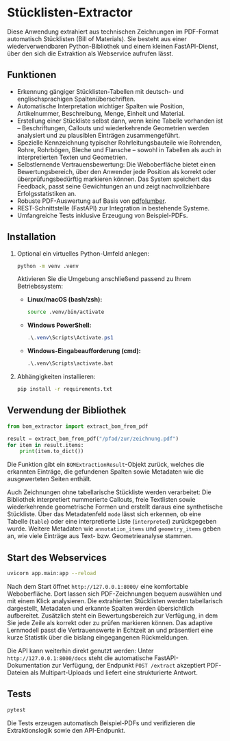 # Stücklisten-Extractor

Diese Anwendung extrahiert aus technischen Zeichnungen im PDF-Format automatisch Stücklisten (Bill of Materials).
Sie besteht aus einer wiederverwendbaren Python-Bibliothek und einem kleinen FastAPI-Dienst, über den sich die
Extraktion als Webservice aufrufen lässt.

## Funktionen

- Erkennung gängiger Stücklisten-Tabellen mit deutsch- und englischsprachigen Spaltenüberschriften.
- Automatische Interpretation wichtiger Spalten wie Position, Artikelnummer, Beschreibung, Menge, Einheit und Material.
- Erstellung einer Stückliste selbst dann, wenn keine Tabelle vorhanden ist – Beschriftungen, Callouts und wiederkehrende
  Geometrien werden analysiert und zu plausiblen Einträgen zusammengeführt.
- Spezielle Kennzeichnung typischer Rohrleitungsbauteile wie Rohrenden, Rohre, Rohrbögen, Bleche und Flansche – sowohl in
  Tabellen als auch in interpretierten Texten und Geometrien.
- Selbstlernende Vertrauensbewertung: Die Weboberfläche bietet einen Bewertungsbereich, über den Anwender jede Position als
  korrekt oder überprüfungsbedürftig markieren können. Das System speichert das Feedback, passt seine Gewichtungen an und
  zeigt nachvollziehbare Erfolgsstatistiken an.
- Robuste PDF-Auswertung auf Basis von [pdfplumber](https://github.com/jsvine/pdfplumber).
- REST-Schnittstelle (FastAPI) zur Integration in bestehende Systeme.
- Umfangreiche Tests inklusive Erzeugung von Beispiel-PDFs.

## Installation

1. Optional ein virtuelles Python-Umfeld anlegen:

   ```bash
   python -m venv .venv
   ```

   Aktivieren Sie die Umgebung anschließend passend zu Ihrem Betriebssystem:

   - **Linux/macOS (bash/zsh):**

     ```bash
     source .venv/bin/activate
     ```

   - **Windows PowerShell:**

     ```powershell
     .\.venv\Scripts\Activate.ps1
     ```

   - **Windows-Eingabeaufforderung (cmd):**

     ```bat
     .\.venv\Scripts\activate.bat
     ```

2. Abhängigkeiten installieren:

   ```bash
   pip install -r requirements.txt
   ```

## Verwendung der Bibliothek

```python
from bom_extractor import extract_bom_from_pdf

result = extract_bom_from_pdf("/pfad/zur/zeichnung.pdf")
for item in result.items:
    print(item.to_dict())
```

Die Funktion gibt ein `BOMExtractionResult`-Objekt zurück, welches die erkannten Einträge, die gefundenen Spalten sowie
Metadaten wie die ausgewerteten Seiten enthält.

Auch Zeichnungen ohne tabellarische Stückliste werden verarbeitet: Die Bibliothek interpretiert nummerierte Callouts,
freie Textlisten sowie wiederkehrende geometrische Formen und erstellt daraus eine synthetische Stückliste. Über das
Metadatenfeld `mode` lässt sich erkennen, ob eine Tabelle (`table`) oder eine interpretierte Liste (`interpreted`)
zurückgegeben wurde. Weitere Metadaten wie `annotation_items` und `geometry_items` geben an, wie viele Einträge aus
Text- bzw. Geometrieanalyse stammen.

## Start des Webservices

```bash
uvicorn app.main:app --reload
```

Nach dem Start öffnet `http://127.0.0.1:8000/` eine komfortable Weboberfläche. Dort lassen sich PDF-Zeichnungen bequem
auswählen und mit einem Klick analysieren. Die extrahierten Stücklisten werden tabellarisch dargestellt,
Metadaten und erkannte Spalten werden übersichtlich aufbereitet. Zusätzlich steht ein Bewertungsbereich zur Verfügung,
in dem Sie jede Zeile als korrekt oder zu prüfen markieren können. Das adaptive Lernmodell passt die
Vertrauenswerte in Echtzeit an und präsentiert eine kurze Statistik über die bislang eingegangenen Rückmeldungen.

Die API kann weiterhin direkt genutzt werden: Unter `http://127.0.0.1:8000/docs` steht die automatische FastAPI-
Dokumentation zur Verfügung, der Endpunkt `POST /extract` akzeptiert PDF-Dateien als Multipart-Uploads und liefert eine
strukturierte Antwort.

## Tests

```bash
pytest
```

Die Tests erzeugen automatisch Beispiel-PDFs und verifizieren die Extraktionslogik sowie den API-Endpunkt.
